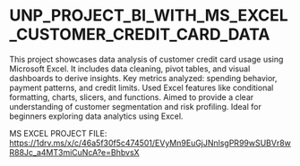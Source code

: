 # UNP_PROJECT_BI_WITH_MS_EXCEL_CUSTOMER_CREDIT_CARD_DATA

This project showcases data analysis of customer credit card usage using Microsoft Excel.
It includes data cleaning, pivot tables, and visual dashboards to derive insights.
Key metrics analyzed: spending behavior, payment patterns, and credit limits.
Used Excel features like conditional formatting, charts, slicers, and functions.
Aimed to provide a clear understanding of customer segmentation and risk profiling.
Ideal for beginners exploring data analytics using Excel.

MS EXCEL PROJECT FILE: https://1drv.ms/x/c/46a5f30f5c474501/EVyMn9EuGjJNnlsgPR99wSUBVr8wR88Jc_a4MT3miCuNcA?e=BhbvsX
